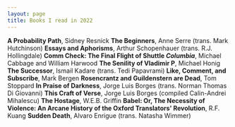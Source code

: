 ```yaml
---
layout: page
title: Books I read in 2022
---
```


**A Probability Path**, Sidney Resnick
**The Beginners**, Anne Serre (trans. Mark Hutchinson)
**Essays and Aphorisms**, Arthur Schopenhauer (trans. R.J. Hollingdale)
**Comm Check: The Final Flight of Shuttle *Columbia***, Michael Cabbage and William Harwood
**The Senility of Vladimir P**, Michael Honig
**The Successor**, Ismail Kadare (trans. Tedi Papavrami)
**Like, Comment, and Subscribe**, Mark Bergen
**Rosencrantz and Guildenstern are Dead**, Tom Stoppard
**In Praise of Darkness**, Jorge Luis Borges (trans. Norman Thomas Di Giovanni)
**This Craft of Verse**, Jorge Luis Borges (compiled Calin-Andrei Mihalescu)
**The Hostage**, W.E.B. Griffin
**Babel: Or, The Necessity of Violence: An Arcane History of the Oxford Translators' Revolution**, R.F. Kuang
**Sudden Death**, Alvaro Enrigue (trans. Natasha Wimmer)

